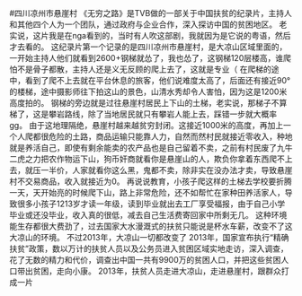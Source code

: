 #四川凉州市悬崖村
《无穷之路》是TVB做的一部关于中国扶贫的纪录片，主持人和其他四个人为一个团队，通过政府与企业合作，深入探访中国的贫困地区。
老实说，这片我是在nga看到的，当时有人吹这部剧，我就因为是它说的粤语，然后才去看的。
这纪录片第一个记录的是四川凉州市悬崖村，是大凉山区域里面的，一开始主持人他们就看到2600+钢梯就怂了，我也怂了，这钢梯120层楼高，谁爬怕不是骨子都散，主持人还是义无反顾的爬上去了，这就是专业（
在爬梯的途中，看到了爬不上去就在平台休息的旅客，他们说难度太高了，后面还有接近90°的楼梯，途中摄影师往下拍这山的景色，山清水秀却令人害怕，因为这是1200米高度拍的。
钢梯的旁边就是过往悬崖村居民上下山的土梯，老实说，那梯子不算梯了，这是攀岩路线，除了当地居民就只有攀岩人能上去，踩错一步就大概率gg。
由于这地理隔绝，悬崖村越来越贫穷封闭。这接近1000米的高度，再加上一个人爬都很危险的土路，商品运输只能靠人力，自然而然村民就接近零收入，种地就是养活自己，即使有剩余能卖的农产品也是自己留着不卖，之前有村民废了九牛二虎之力把农作物运下山，狗币奸商就看你是悬崖山的人，欺负你拿着东西爬不上去，就压一半价，人家就看你这么黑，鬼都不卖，除非实在没办法才卖，导致悬崖村不交易商品，收入就接近为0。
再说说教育，小孩子爬这样的土梯去学校要折腾一天，天开始亮的时候爬下山，路上非常危险，还不如帮忙在家种田养活家人，导致很多小孩子1213岁才读一年级，读到毕业就出去工厂享受福报，由于自己小学毕业或还没毕业，收入真的很低，减去自己生活费寄回家中所剩无几。
这种环境能生存都很大费劲了，过去国家大水漫溉式的扶贫只能说是杯水车薪，改变不了这大凉山的环境。
不过2013年，大凉山一切都改变了
2013年，国家宣布执行“精确扶贫”政策，数以万计的扶贫人员以及公务员进入贫困区域实地走访，深入调查，花了无数的精力和代价，调查出中国一共有9900万的贫困人口，并把这些贫困人口带出贫困，走向小康。
2013年，扶贫人员走进大凉山，走进悬崖村，跟群众打成一片